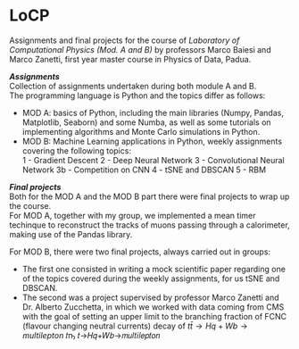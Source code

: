 # LoCP
Assignments and final projects for the course of *Laboratory of Computational Physics (Mod. A and B)* by professors Marco Baiesi and Marco Zanetti, first year master course in Physics of Data, Padua.


***Assignments*** <br>
Collection of assignments undertaken during both module A and B. <br>
The programming language is Python and the topics differ as follows: <br>

- MOD A: basics of Python, including the main libraries (Numpy, Pandas, Matplotlib, Seaborn) and some Numba, as well as some tutorials on implementing algorithms and Monte Carlo simulations in Python. <br>
- MOD B: Machine Learning applications in Python, weekly assignments covering the following topics: <br>
  1 - Gradient Descent
  2 - Deep Neural Network
  3 - Convolutional Neural Network
  3b - Competition on CNN
  4 - tSNE and DBSCAN
  5 - RBM

***Final projects*** <br>
Both for the MOD A and the MOD B part there were final projects to wrap up the course.<br>
For MOD A, together with my group, we implemented a mean timer techinque to reconstruct the tracks of muons passing through a calorimeter, making use of the Pandas library. <br>

For MOD B, there were two final projects, always carried out in groups: 
- The first one consisted in writing a mock scientific paper regarding one of the topics covered during the weekly assignments, for us tSNE and DBSCAN. 
- The second was a project supervised by professor Marco Zanetti and Dr. Alberto Zucchetta, in which we worked with data coming from CMS with the goal of setting an upper limit to the branching fraction of FCNC (flavour changing neutral currents) decay of $t\bar{t}\rightarrow Hq+Wb\rightarrow multilepton$ 𝑡ҧ 𝑡→𝐻𝑞+𝑊𝑏→𝑚𝑢𝑙𝑡𝑖𝑙𝑒𝑝𝑡𝑜𝑛
